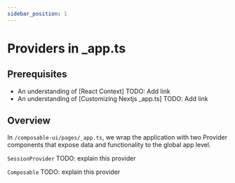 ```yaml
---
sidebar_position: 1
---
```


# Providers in \_app.ts

## Prerequisites

-  An understanding of [React Context] TODO: Add link
-  An understanding of [Customizing Nextjs \_app.ts] TODO: Add link

## Overview

In `/composable-ui/pages/_app.ts`, we wrap the application with two Provider components that expose data and functionality to the global app level.

`SessionProvider`
TODO: explain this provider

`Composable`
TODO: explain this provider
